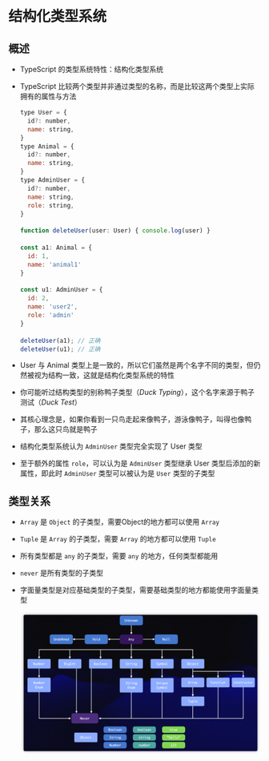 # 结构化类型系统

## 概述

+ TypeScript 的类型系统特性：结构化类型系统
+ TypeScript 比较两个类型并非通过类型的名称，而是比较这两个类型上实际拥有的属性与方法

  ```js
  type User = {
    id?: number,
    name: string,
  }
  type Animal = {
    id?: number,
    name: string,
  }
  type AdminUser = {
    id?: number,
    name: string,
    role: string,
  }

  function deleteUser(user: User) { console.log(user) }

  const a1: Animal = {
    id: 1,
    name: 'animal1'
  }

  const u1: AdminUser = {
    id: 2,
    name: 'user2',
    role: 'admin'
  }

  deleteUser(a1); // 正确
  deleteUser(u1); // 正确
  ```

+ User 与 Animal 类型上是一致的，所以它们虽然是两个名字不同的类型，但仍然被视为结构一致，这就是结构化类型系统的特性
+ 你可能听过结构类型的别称鸭子类型（*Duck Typing*），这个名字来源于鸭子测试（*Duck Test*）
+ 其核心理念是，如果你看到一只鸟走起来像鸭子，游泳像鸭子，叫得也像鸭子，那么这只鸟就是鸭子

+ 结构化类型系统认为 `AdminUser` 类型完全实现了 User 类型
+ 至于额外的属性 `role`，可以认为是 `AdminUser` 类型继承 User 类型后添加的新属性，即此时 `AdminUser` 类型可以被认为是 `User` 类型的子类型

## 类型关系

+ `Array` 是 `Object` 的子类型，需要Object的地方都可以使用 `Array`
+ `Tuple` 是 `Array` 的子类型，需要 `Array` 的地方都可以使用 `Tuple`
+ 所有类型都是 `any` 的子类型，需要 `any` 的地方，任何类型都能用
+ `never` 是所有类型的子类型
+ 字面量类型是对应基础类型的子类型，需要基础类型的地方都能使用字面量类型

  ![类型关系](./images/类型关系.png)

